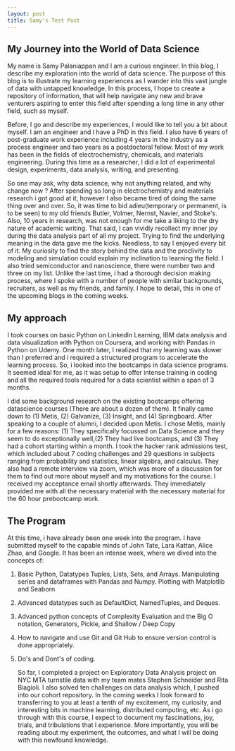 ```yaml
---
layout: post
title: Samy's Test Post
---
```

## My Journey into the World of Data Science


My name is Samy Palaniappan and I am a curious engineer. In this blog, I describe my exploration into the world of data science. The purpose of this blog is to illustrate my learning experiences as I wander into this vast jungle of data with untapped knowledge. In this process, I hope to create a repository of information, that will help navigate any new and brave venturers aspiring to enter this field after spending a long time in any other field, such as myself.

Before, I go and describe my experiences, I would like to tell you a bit about myself. I am an engineer and I have a PhD in this field. I also have 6 years of post-graduate work experience including 4 years in the industry as a process engineer and two years as a postdoctoral fellow. Most of my work has been in the fields of electrochemistry, chemicals, and materials engineering. During this time as a researcher, I did a lot of experimental design, experiments, data analysis, writing, and presenting.

So one may ask, why data science, why not anything related, and why change now ? After spending so long in electrochemistry and materials research i got good at it, however I also became tired of doing the same thing over and over. So, it was time to bid adieu(temporary or permanent, is to be seen) to my old friends Butler, Volmer, Nernst, Navier, and Stoke's. Also, 10 years in research, was not enough for me take a liking to the dry nature of academic writing. That said, I can vividly recollect my inner joy during the data analysis part of all my project. Trying to find the underlying meaning in the data gave me the kicks. Needless, to say I enjoyed every bit of it. My curiosity to find the story behind the data and the proclivity to modeling and simulation could explain my inclination to learning the field. I also tried semiconductor and nanoscience, there were number two and three on my list. Unlike the last time, i had a thorough  decision making process, where I spoke with a number of people with similar backgrounds, recruiters, as well as my friends, and family. I hope to detail, this in one of the upcoming blogs in the coming weeks.

## My approach

I took courses on basic Python on LinkedIn Learning, IBM data analysis and data visualization with Python on Coursera, and working with Pandas in Python on Udemy. One month later, I realized that my learning was slower than I preferred and i required a structured program to accelerate the learning process. So, i looked into the bootcamps in data science programs. It seemed ideal for me, as it was setup to offer intense training in coding and all the required tools required for a data scientist within a span of 3 months. 

I did some background research on the existing bootcamps offering datascience courses (There are about a dozen of them). It finally came down to (1) Metis, (2) Galvanize, (3) Insight, and (4) Springboard. After speaking to a couple of alumni, I decided upon Metis. I chose Metis, mainly for a few reasons: (1) They specifically focussed on Data Science and they seem to do exceptionally well,(2) They had live bootcamps, and (3) They had a cohort starting within a month. I took the hacker rank admissions test, which included about 7 coding challenges and 29 questions in subjects ranging from probability and statistics, linear algebra, and calculus. They also had a remote interview via zoom, which was more of a discussion for them to find out more about myself and my motivations for the course. I received my acceptance email shortly afterwards. They immediately provided me with all the necessary material with the necessary material for the 60 hour prebootcamp work. 

## The Program

At this time, i have already been one week into the program. I have submitted myself to the capable minds of John Tate, Lara Kattan, Alice Zhao, and Google. It has been an intense week, where we dived into the concepts of:

1. Basic Python, Datatypes Tuples, Lists, Sets, and Arrays. Manipulating series and dataframes with Pandas and Numpy. Plotting with Matplotlib and Seaborn

2. Advanced datatypes such as DefaultDict, NamedTuples, and Deques. 

3. Advanced python concepts of Complexity Evaluation and the Big O notation, Generators, Pickle, and Shallow / Deep Copy

4. How to navigate and use Git and Git Hub to ensure version control is done appropriately.

5. Do's and Dont's of coding. 

   

   So far, I completed a project on Exploratory Data Analysis project on  NYC MTA turnstile data with my team mates Stephen Schneider and Rita Biagioli. I also solved ten challenges on data analysis which, I pushed into our cohort repository. In the coming weeks I look forward to transferring to you at least a tenth of my excitement, my curiosity, and  interesting bits in machine learning, distributed computing, etc. As i go through with this course, I expect to document my fascinations, joy, trials, and tribulations that I experience. More importantly, you will be reading about my experiment, the outcomes, and what I will be doing with this newfound knowledge.
